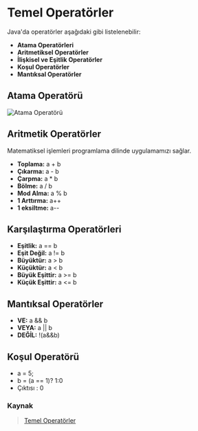 # Temel Operatörler

Java'da operatörler aşağıdaki gibi listelenebilir:

* **Atama Operatörleri**
* **Aritmetiksel Operatörler**
* **İlişkisel ve Eşitlik Operatörler**
* **Koşul Operatörler**
* **Mantıksal Operatörler**

## Atama Operatörü

![Atama Operatörü](..\Eklentiler\Atama.png)

## Aritmetik Operatörler

Matematiksel işlemleri programlama dilinde uygulamamızı sağlar.

* **Toplama:** a + b
* **Çıkarma:** a - b
* **Çarpma:** a * b
* **Bölme:** a / b
* **Mod Alma:** a % b
* **1 Arttırma:** a++
* **1 eksiltme:** a--

## Karşılaştırma Operatörleri

* **Eşitlik:** a == b
* **Eşit Değil:** a != b
* **Büyüktür:** a > b
* **Küçüktür:** a < b
* **Büyük Eşittir:** a >= b
* **Küçük Eşittir:** a <= b

## Mantıksal Operatörler

* **VE:** a && b
* **VEYA:** a || b
* **DEĞİL:** !(a&&b)

## Koşul Operatörü

* a = 5;
* b = (a == 1)? 1:0
* Çıktısı : 0

### Kaynak

> [Temel Operatörler](https://app.patika.dev/moduller/java101/temel-operatorler)
